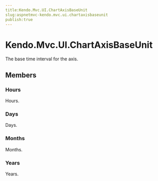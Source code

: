 ```yaml
---
title:Kendo.Mvc.UI.ChartAxisBaseUnit
slug:aspnetmvc-kendo.mvc.ui.chartaxisbaseunit
publish:true
---
```


# Kendo.Mvc.UI.ChartAxisBaseUnit

The base time interval for the axis.

## Members

### Hours
Hours.

### Days
Days.

### Months
Months.

### Years
Years.